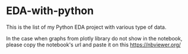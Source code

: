 # EDA-with-python
This is the list of my Python EDA project with various type of data.

In the case when graphs from plotly library do not show in the notebook, please copy the notebook's url and paste it on this https://nbviewer.org/
